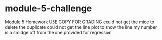 # module-5-challenge
Module 5 Homework 
USE COPY FOR GRADING
could not get the mice to delete the duplicate
could not get the line plot to show the line
my number is a smidge off from the one provided for regression 
